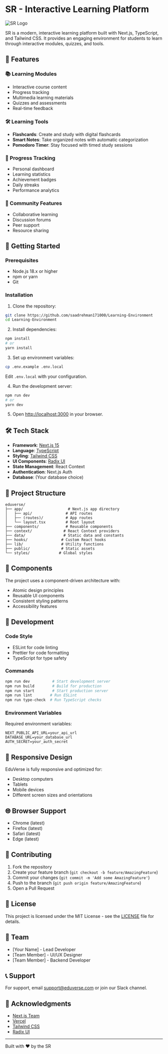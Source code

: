 # SR - Interactive Learning Platform

![SR Logo](public/logo.svg)

SR is a modern, interactive learning platform built with Next.js, TypeScript, and Tailwind CSS. It provides an engaging environment for students to learn through interactive modules, quizzes, and tools.

## 🌟 Features

### 📚 Learning Modules
- Interactive course content
- Progress tracking
- Multimedia learning materials
- Quizzes and assessments
- Real-time feedback

### 🛠️ Learning Tools
- **Flashcards**: Create and study with digital flashcards
- **Smart Notes**: Take organized notes with automatic categorization
- **Pomodoro Timer**: Stay focused with timed study sessions

### 🎯 Progress Tracking
- Personal dashboard
- Learning statistics
- Achievement badges
- Daily streaks
- Performance analytics

### 🤝 Community Features
- Collaborative learning
- Discussion forums
- Peer support
- Resource sharing

## 🚀 Getting Started

### Prerequisites
- Node.js 18.x or higher
- npm or yarn
- Git

### Installation

1. Clone the repository:
```bash
git clone https://github.com/saadrehman171000/Learning-Environment
cd Learning-Environment
```

2. Install dependencies:
```bash
npm install
# or
yarn install
```

3. Set up environment variables:
```bash
cp .env.example .env.local
```
Edit `.env.local` with your configuration.

4. Run the development server:
```bash
npm run dev
# or
yarn dev
```

5. Open [http://localhost:3000](http://localhost:3000) in your browser.

## 🛠️ Tech Stack

- **Framework**: [Next.js 15](https://nextjs.org/)
- **Language**: [TypeScript](https://www.typescriptlang.org/)
- **Styling**: [Tailwind CSS](https://tailwindcss.com/)
- **UI Components**: [Radix UI](https://www.radix-ui.com/)
- **State Management**: React Context
- **Authentication**: Next.js Auth
- **Database**: (Your database choice)

## 📁 Project Structure

```
eduverse/
├── app/                    # Next.js app directory
│   ├── api/               # API routes
│   ├── (routes)/          # App routes
│   └── layout.tsx         # Root layout
├── components/            # Reusable components
├── context/              # React Context providers
├── data/                 # Static data and constants
├── hooks/               # Custom React hooks
├── lib/                 # Utility functions
├── public/              # Static assets
└── styles/             # Global styles
```

## 🧩 Components

The project uses a component-driven architecture with:
- Atomic design principles
- Reusable UI components
- Consistent styling patterns
- Accessibility features

## 🔧 Development

### Code Style
- ESLint for code linting
- Prettier for code formatting
- TypeScript for type safety

### Commands
```bash
npm run dev          # Start development server
npm run build        # Build for production
npm run start        # Start production server
npm run lint        # Run ESLint
npm run type-check  # Run TypeScript checks
```

### Environment Variables
Required environment variables:
```
NEXT_PUBLIC_API_URL=your_api_url
DATABASE_URL=your_database_url
AUTH_SECRET=your_auth_secret
```

## 📱 Responsive Design

EduVerse is fully responsive and optimized for:
- Desktop computers
- Tablets
- Mobile devices
- Different screen sizes and orientations

## 🌐 Browser Support

- Chrome (latest)
- Firefox (latest)
- Safari (latest)
- Edge (latest)

## 🤝 Contributing

1. Fork the repository
2. Create your feature branch (`git checkout -b feature/AmazingFeature`)
3. Commit your changes (`git commit -m 'Add some AmazingFeature'`)
4. Push to the branch (`git push origin feature/AmazingFeature`)
5. Open a Pull Request

## 📄 License

This project is licensed under the MIT License - see the [LICENSE](LICENSE) file for details.

## 👥 Team

- [Your Name] - Lead Developer
- [Team Member] - UI/UX Designer
- [Team Member] - Backend Developer

## 📞 Support

For support, email support@eduverse.com or join our Slack channel.

## 🙏 Acknowledgments

- [Next.js Team](https://nextjs.org/)
- [Vercel](https://vercel.com/)
- [Tailwind CSS](https://tailwindcss.com/)
- [Radix UI](https://www.radix-ui.com/)

---

Built with ❤️ by the SR